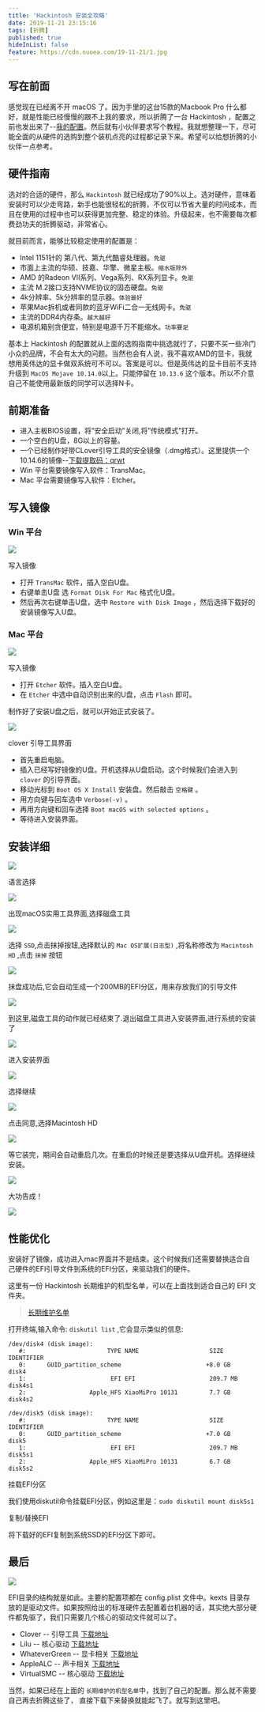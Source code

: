 ```yaml
---
title: 'Hackintosh 安装全攻略'
date: 2019-11-21 23:15:16
tags: [折腾]
published: true
hideInList: false
feature: https://cdn.nuoea.com/19-11-21/1.jpg
---
```

## 写在前面

感觉现在已经离不开 macOS 了。因为手里的这台15款的Macbook Pro 什么都好，就是性能已经慢慢的跟不上我的要求，所以折腾了一台 Hackintosh ，配置之前也发出来了--[我的配置](https://nuoea.com/post/asrock-itx-hackintosh/)。然后就有小伙伴要求写个教程。我就想整理一下，尽可能全面的从硬件的选购到整个装机点亮的过程都记录下来。希望可以给想折腾的小伙伴一点参考。


## 硬件指南

选对的合适的硬件，那么 `Hackintosh` 就已经成功了90%以上。选对硬件，意味着安装时可以少走弯路，新手也能很轻松的折腾，不仅可以节省大量的时间成本，而且在使用的过程中也可以获得更加完整、稳定的体验。升级起来，也不需要每次都费劲功夫的折腾驱动，非常省心。

就目前而言，能够比较稳定使用的配置是：

- Intel 1151针的 第八代、第九代酷睿处理器。`免驱`
- 市面上主流的华硕、技嘉、华擎、微星主板。`缩水版除外`
- AMD 的Radeon VII系列、Vega系列、RX系列显卡。`免驱`
- 主流 M.2接口支持NVME协议的固态硬盘。`免驱`
- 4k分辨率、5k分辨率的显示器。`体验最好`
- 苹果Mac拆机或者同款的蓝牙WiFi二合一无线网卡。`免驱`
- 主流的DDR4内存条。`越大越好`
- 电源机箱别贪便宜，特别是电源千万不能缩水。`功率要足`

基本上 Hackintosh 的配置就从上面的选购指南中挑选就行了，只要不买一些冷门小众的品牌，不会有太大的问题。当然也会有人说，我不喜欢AMD的显卡，我就想用英伟达的显卡做双系统可不可以。答案是可以。但是英伟达的显卡目前不支持升级到 `MacOS Mojave 10.14.0`以上。只能停留在 `10.13.6` 这个版本。所以不介意自己不能使用最新版的同学可以选择N卡。

## 前期准备

- 进入主板BIOS设置，将”安全启动”关闭,将”传统模式”打开。
- 一个空白的U盘，8G以上的容量。
- 一个已经制作好带CLover引导工具的安全镜像（.dmg格式）。这里提供一个10.14.6的镜像--[下载提取码：qrwt](https://pan.baidu.com/s/1yx7A_wlfepp6ybTCRcz4cg) 
- Win 平台需要镜像写入软件：TransMac。
- Mac 平台需要镜像写入软件：Etcher。

## 写入镜像

### Win 平台

![](https://cdn.nuoea.com/19-11-21/2.jpg)

写入镜像

- 打开 `TransMac` 软件，插入空白U盘。
- 右键单击U盘 选 `Format Disk For Mac` 格式化U盘。
- 然后再次右键单击U盘，选中 `Restore with Disk Image` ，然后选择下载好的安装镜像写入U盘。

### Mac 平台

![](https://cdn.nuoea.com/19-11-21/3.png)

写入镜像

- 打开 `Etcher` 软件。插入空白U盘。
- 在 `Etcher` 中选中自动识别出来的U盘，点击 `Flash` 即可。

制作好了安装U盘之后，就可以开始正式安装了。

![](https://cdn.nuoea.com/19-11-21/4.png)

clover 引导工具界面

- 首先重启电脑。
- 插入已经写好镜像的U盘。开机选择从U盘启动。这个时候我们会进入到 `clover` 的引导界面。
- 移动光标到 `Boot OS X Install` 安装盘。然后敲击 `空格键` 。
- 用方向键与回车选中 `Verbose(-v)` 。
- 再用方向键和回车选择 `Boot macOS with selected options` 。
- 等待进入安装界面。

## 安装详细

![](https://cdn.nuoea.com/19-11-21/5.png)

语言选择

![](https://cdn.nuoea.com/19-11-21/6.png)

出现macOS实用工具界面,选择磁盘工具

![](https://cdn.nuoea.com/19-11-21/7.png)

选择 `SSD`,点击抹掉按钮,选择默认的 `Mac OS扩展(日志型)` ,将名称修改为 `Macintosh HD` ,点击 `抹掉` 按钮

![](https://cdn.nuoea.com/19-11-21/8.png)

抹盘成功后,它会自动生成一个200MB的EFI分区，用来存放我们的引导文件

![](https://cdn.nuoea.com/19-11-21/9.png)

到这里,磁盘工具的动作就已经结束了.退出磁盘工具进入安装界面,进行系统的安装了

![](https://cdn.nuoea.com/19-11-21/10.png)

进入安装界面

![](https://cdn.nuoea.com/19-11-21/11.png)

选择继续

![](https://cdn.nuoea.com/19-11-21/12.png)

点击同意,选择Macintosh HD

![](https://cdn.nuoea.com/19-11-21/13.png)

等它装完，期间会自动重启几次。在重启的时候还是要选择从U盘开机。选择继续安装。

![](https://cdn.nuoea.com/19-11-21/15.png)

大功告成！

![](https://cdn.nuoea.com/19-11-21/14.png)

## 性能优化

安装好了镜像，成功进入mac界面并不是结束。这个时候我们还需要替换适合自己硬件的EFI引导文件到系统的EFI分区，来驱动我们的硬件。

这里有一份 Hackintosh 长期维护的机型名单，可以在上面找到适合自己的 EFI 文件夹。

> [长期维护名单](https://github.com/daliansky/Hackintosh)

打开终端,输入命令: `diskutil list` ,它会显示类似的信息:
  
```code
/dev/disk4 (disk image):
   #:                       TYPE NAME                    SIZE       IDENTIFIER
   0:      GUID_partition_scheme                        +8.0 GB     disk4
   1:                        EFI EFI                     209.7 MB   disk4s1
   2:                  Apple_HFS XiaoMiPro 10131         7.7 GB     disk4s2

/dev/disk5 (disk image):
   #:                       TYPE NAME                    SIZE       IDENTIFIER
   0:      GUID_partition_scheme                        +7.0 GB     disk5
   1:                        EFI EFI                     209.7 MB   disk5s1
   2:                  Apple_HFS XiaoMiPro 10131         6.7 GB     disk5s2
```

挂载EFI分区

我们使用diskutil命令挂载EFI分区，例如这里是：`sudo diskutil mount disk5s1`

复制/替换EFI

将下载好的EFI复制到系统SSD的EFI分区下即可。

## 最后

![](https://cdn.nuoea.com/19-11-21/16.jpg)

EFI目录的结构就是如此。主要的配置项都在 config.plist 文件中。kexts 目录存放的是驱动文件。如果按照给出的标准硬件去配置着台机器的话，其实绝大部分硬件都免驱了，我们只需要几个核心的驱动文件就可以了。

- Clover -- 引导工具 [下载地址](https://github.com/Dids/clover-builder/releases)
- Lilu -- 核心驱动 [下载地址](https://github.com/acidanthera/Lilu)
- WhateverGreen -- 显卡相关 [下载地址](https://github.com/acidanthera/WhateverGreen)
- AppleALC  -- 声卡相关 [下载地址](https://github.com/acidanthera/AppleALC/tree/master/)
- VirtualSMC  -- 核心驱动 [下载地址](https://github.com/acidanthera/VirtualSMC/releases)

当然，如果已经在上面的 `长期维护的机型名单`中，找到了自己的配置。那么就不需要自己再去折腾这些了， 直接下载下来替换就能起飞了。就写到这里吧。






